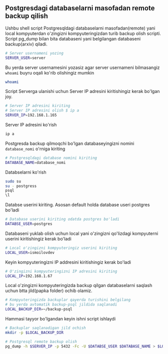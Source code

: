 ## Postgresdagi databaselarni masofadan remote backup qilish

Ushbu shell script Postgresqldagi databaselarni masofadan(remote) yani local kompyuterdan o'zingizni kompyuteringizdan turib backup olish scripti. Script pg_dump bilan bita databaseni yani belgilangan databaseni backup(arxiv) qiladi.

```bash
# Server usernameni yozing
SERVER_USER=server
```
Bu yerda server usernamesini yozasiz agar server usernameni bilmasangiz `whoami` buyru oqali ko'rib olishingiz mumkin
```bash
whoami
```
Script Serverga ulanishi uchun Server IP adresini kiritishingiz kerak bo'lgan joy.
```bash
# Server IP adresini kiriting
# Server IP adresini olish $ ip a
SERVER_IP=192.168.1.165
```
Server IP adresini ko'rish

```bash
ip a
```
Postgresda backup qilmoqchi bo'lgan databaseyingizni nomini `database_nomi` o'rniga kiriting
```bash
# Postgresqldagi database nomini kiriting
DATABASE_NAME=database_nomi
```

Databselarni ko'rish

```bash
sudo su
su - postgress
psql
\l
```
Databse userini kiriting. Asosan default holda database useri postgres bo'ladi

```bash
# Database userini kiriting odatda postgres bo'ladi
DATABSE_USER=postgres
```

Databaseni yuklab olish uchun local yani o'zingizni qo'lizdagi kompyuterni userini kiritishingiz kerak bo'ladi

```bash
# Local o'zingizni kompyuteringiz userini kiriting
LOCAL_USER=ismoilovdev
```
Keyin kompyuteringizni IP addresini kiritishingiz kerak bo'ladi 

```bash
# O'zingizni kompyuteringizni IP adresini kiriting
LOCAL_IP=192.168.1.67
```

Local o'zingizni kompyuteringizda backup qilgan databaselarni saqlash uchun btta jild(papka folder) ochib olamiz.

```bash
# Kompyuteringizda backuplar qayerda turishini belgilang
# bu yerda avtomatik backup-psql jildida saqlanadi
LOCAL_BACKUP_DIR=~/backup-psql
```

Hammasi tayyor bo'lgandan keyin ishni script ishlaydi 

```bash
# Backuplar saqlanadigan jild ochish
mkdir -p $LOCAL_BACKUP_DIR

# Postgresql remote backup olish
pg_dump -h $SERVER_IP -p 5432 -Fc -U $DATABSE_USER $DATABASE_NAME > $LOCAL_BACKUP_DIR/$DATABASE_NAME-new_backup.dump
```